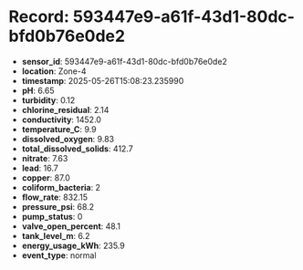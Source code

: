 # Record: 593447e9-a61f-43d1-80dc-bfd0b76e0de2

- **sensor_id**: 593447e9-a61f-43d1-80dc-bfd0b76e0de2
- **location**: Zone-4
- **timestamp**: 2025-05-26T15:08:23.235990
- **pH**: 6.65
- **turbidity**: 0.12
- **chlorine_residual**: 2.14
- **conductivity**: 1452.0
- **temperature_C**: 9.9
- **dissolved_oxygen**: 9.83
- **total_dissolved_solids**: 412.7
- **nitrate**: 7.63
- **lead**: 16.7
- **copper**: 87.0
- **coliform_bacteria**: 2
- **flow_rate**: 832.15
- **pressure_psi**: 68.2
- **pump_status**: 0
- **valve_open_percent**: 48.1
- **tank_level_m**: 6.2
- **energy_usage_kWh**: 235.9
- **event_type**: normal